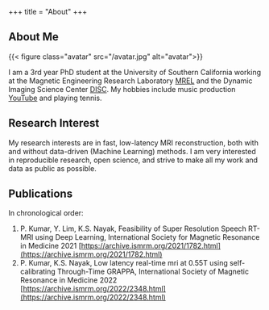 +++
title = "About"
+++

## About Me

{{< figure class="avatar" src="/avatar.jpg" alt="avatar">}}

I am a 3rd year PhD student at the University of Southern California working at the Magnetic Engineering Research Laboratory [MREL](https://mrel.usc.edu) and the Dynamic Imaging Science Center [DISC](https://disc.usc.edu). My hobbies include music production [YouTube](https://www.youtube.com/channel/UCyzl_Z2Or32KIv2Sodcgj4Q) and playing tennis.

## Research Interest

My research interests are in fast, low-latency MRI reconstruction, both with and without data-driven (Machine Learning) methods. I am very interested in reproducible research, open science, and strive to make all my work and data as public as possible.

## Publications

In chronological order:
1. P. Kumar, Y. Lim, K.S. Nayak, Feasibility of Super Resolution Speech RT-MRI using Deep Learning, International Society for Magnetic Resonance in Medicine 2021 [https://archive.ismrm.org/2021/1782.html](https://archive.ismrm.org/2021/1782.html)
2. P. Kumar, K.S. Nayak, Low latency real-time mri at 0.55T using self-calibrating Through-Time GRAPPA, International Society of Magnetic Resonance in Medicine 2022 [https://archive.ismrm.org/2022/2348.html](https://archive.ismrm.org/2022/2348.html)

